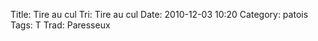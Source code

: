 Title: Tire au cul
Tri: Tire au cul
Date: 2010-12-03 10:20
Category: patois
Tags: T
Trad: Paresseux
